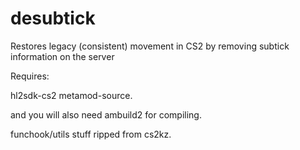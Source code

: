 # desubtick
 
Restores legacy (consistent) movement in CS2 by removing subtick information on the server

Requires:

hl2sdk-cs2
metamod-source.

and you will also need ambuild2 for compiling.

funchook/utils stuff ripped from cs2kz. 